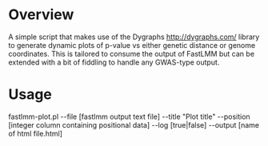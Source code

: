 Overview
========

A simple script that makes use of the Dygraphs <http://dygraphs.com/> library to generate dynamic plots of p-value vs either genetic distance or genome coordinates. This is tailored to consume the output of FastLMM but can be extended with a bit of fiddling to handle any GWAS-type output.

Usage
=====

fastlmm-plot.pl --file [fastlmm output text file] --title "Plot title" --position [integer column containing positional data] --log [true|false] --output [name of html file.html]
